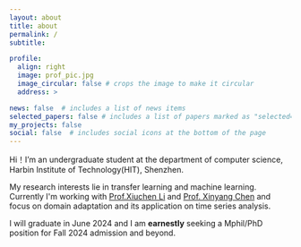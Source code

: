 ```yaml
---
layout: about
title: about
permalink: /
subtitle: 

profile:
  align: right
  image: prof_pic.jpg
  image_circular: false # crops the image to make it circular
  address: >

news: false  # includes a list of news items
selected_papers: false # includes a list of papers marked as "selected={true}"
my_projects: false
social: false  # includes social icons at the bottom of the page
---
```


Hi！I’m an undergraduate student at the department of computer science, Harbin Institute of Technology(HIT), Shenzhen. 

My research interests lie in transfer learning and machine learning. Currently I'm working with [Prof.Xiuchen Li](https://xiucheng.org/contact.html) and [Prof. Xinyang Chen](https://chenxinyang123.github.io/) and focus on domain adaptation and its application on time series analysis. 

I will graduate in June 2024 and I am **earnestly** seeking a Mphil/PhD position for Fall 2024 admission and beyond.
